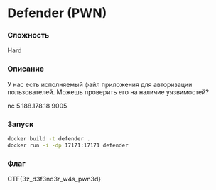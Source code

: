 # Defender (PWN)
### Сложность
Hard
### Описание
У нас есть исполняемый файл приложения для авторизации пользователей. Можешь проверить его на наличие уязвимостей?

nc 5.188.178.18 9005
### Запуск
```sh
docker build -t defender .
docker run -i -dp 17171:17171 defender
```
### Флаг
CTF{3z_d3f3nd3r_w4s_pwn3d}
